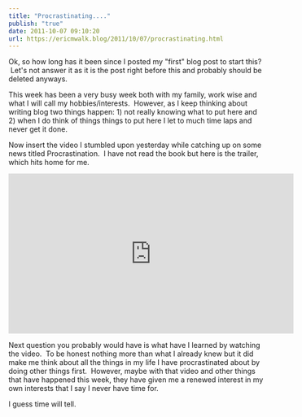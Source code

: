 ```yaml
---
title: "Procrastinating...."
publish: "true"
date: 2011-10-07 09:10:20
url: https://ericmwalk.blog/2011/10/07/procrastinating.html
---
```


Ok, so how long has it been since I posted my "first" blog post to start this?  Let's not answer it as it is the post right before this and probably should be deleted anyways.

This week has been a very busy week both with my family, work wise and what I will call my hobbies/interests.  However, as I keep thinking about writing blog two things happen: 1) not really knowing what to put here and 2) when I do think of things things to put here I let to much time laps and never get it done.

Now insert the video I stumbled upon yesterday while catching up on some news titled Procrastination.  I have not read the book but here is the trailer, which hits home for me.

<iframe width="560" height="315" src="https://www.youtube.com/embed/DJ2T4-rUUcs" title="YouTube video player" frameborder="0" allow="accelerometer; autoplay; clipboard-write; encrypted-media; gyroscope; picture-in-picture" allowfullscreen></iframe>

Next question you probably would have is what have I learned by watching the video.  To be honest nothing more than what I already knew but it did make me think about all the things in my life I have procrastinated about by doing other things first.  However, maybe with that video and other things that have happened this week, they have given me a renewed interest in my own interests that I say I never have time for.

I guess time will tell.